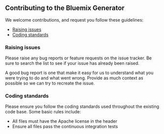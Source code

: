 ## Contributing to the Bluemix Generator

We welcome contributions, and request you follow these guidelines:

 * [Raising issues](#raising-issues)
 * [Coding standards](#coding-standards)


### Raising issues

Please raise any bug reports or feature requests on the issue tracker. Be sure to
search the list to see if your issue has already been raised.

A good bug report is one that make it easy for us to understand what you were
trying to do and what went wrong. Provide as much context as possible so we can try to recreate the issue.

### Coding standards

Please ensure you follow the coding standards used throughout the existing
code base. Some basic rules include:

 * All files must have the Apache license in the header
 * Ensure all files pass the continuous integration tests

